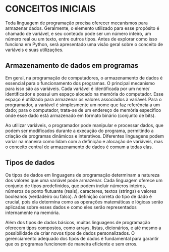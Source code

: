 # CONCEITOS INICIAIS

Toda linguagem de programação precisa oferecer mecanismos para armazenar dados. Geralmente, o elemento utilizado para esse propósito é chamado de variável, e seu conteúdo pode ser um número inteiro, um número real ou um texto, entre outros tipos. Antes de explorar como isso funciona em Python, será apresentado uma visão geral sobre o conceito de variáveis e suas utilizações.

## Armazenamento de dados em programas
Em geral, na programação de computadores, o armazenamento de dados é essencial para o funcionamento dos programas. O principal mecanismo para isso são as variáveis. Cada variável é identificada por um nome/ identificador e possui um espaço alocado na memória do computador. Esse espaço é utilizado para armazenar os valores associados à variável. Para o programador, a variável é simplesmente um nome que faz referência a um dado; para o computador, trata-se de um endereço de memória específico onde esse dado está armazenado em formato binário (conjunto de bits).

Ao utilizar variáveis, o programador pode manipular e processar dados, que podem ser modificados durante a execução do programa, permitindo a criação de programas dinâmicos e interativos. Diferentes linguagens podem variar na maneira como lidam com a definição e alocação de variáveis, mas o conceito central de armazenamento de dados é comum a todas elas.

## Tipos de dados
Os tipos de dados em linguagens de programação determinam a natureza dos valores que uma variável pode armazenar. Cada linguagem oferece um conjunto de tipos predefinidos, que podem incluir números inteiros, números de ponto flutuante (reais), caracteres, textos (strings) e valores booleanos (verdadeiro ou falso). A definição correta do tipo de dado é crucial, pois ela determina como as operações matemáticas e lógicas serão aplicadas sobre esses dados e como eles serão representados internamente na memória.

Além dos tipos de dados básicos, muitas linguagens de programação oferecem tipos compostos, como arrays, listas, dicionários, e até mesmo a possibilidade de criar novos tipos de dados personalizados. O gerenciamento adequado dos tipos de dados é fundamental para garantir que os programas funcionem de maneira eficiente e sem erros.